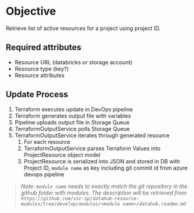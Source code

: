 # Objective

Retrieve list of active resources for a project using project ID.

## Required attributes

- Resource URL (databricks or storage account)
- Resource type (key?)
- Resource attributes

## Update Process

1. Terraform executes update in DevOps pipeline
1. Terraform generates output file with variables
1. Pipeline uploads output file in Storage Queue
1. TerraformOutputService polls Storage Queue
1. TerraformOutputService iterates through generated resource
   1. For each resource
   1. TerraformOutputService parses Terraform Values into ProjectResource object model
   1. ProjectResource is serialized into JSON and stored in DB with Project ID, `module name` as key including git commit id from azure devops pipeline

> _Note: `module name` needs to exactly match the git repository in the github folder with modules. The description will be retrieved from `https://github.com/ssc-sp/datahub-resource-modules/tree/develop/modules/<module name>/datahub.readme.md`_
